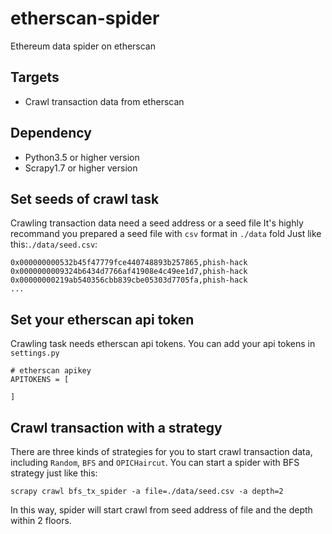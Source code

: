 # etherscan-spider
Ethereum data spider on etherscan

## Targets

- Crawl transaction data from etherscan

## Dependency
- Python3.5 or higher version
- Scrapy1.7 or higher version

## Set seeds of crawl task
Crawling transaction data need a seed address or a seed file
It's highly recommand you prepared a seed file with `csv` format in `./data` fold
Just like this:`./data/seed.csv`:
```
0x000000000532b45f47779fce440748893b257865,phish-hack
0x0000000009324b6434d7766af41908e4c49ee1d7,phish-hack
0x00000000219ab540356cbb839cbe05303d7705fa,phish-hack
...
```

## Set your etherscan api token
Crawling task needs etherscan api tokens. 
You can add your api tokens in `settings.py`
```
# etherscan apikey
APITOKENS = [
  
]
```

## Crawl transaction with a strategy
There are three kinds of strategies for you to start crawl transaction data,
including  `Random`, `BFS` and `OPICHaircut`.
You can start a spider with BFS strategy just like this:
```
scrapy crawl bfs_tx_spider -a file=./data/seed.csv -a depth=2
```
In this way, spider will start crawl from seed address of file and the depth within 2 floors.
